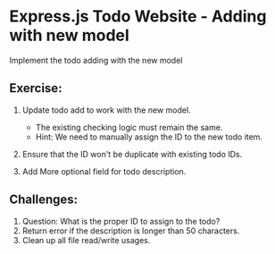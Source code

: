 # Express.js Todo Website - Adding with new model

Implement the todo adding with the new model

## Exercise:

1. Update todo add to work with the new model.

   - The existing checking logic must remain the same.
   - Hint: We need to manually assign the ID to the new todo item.

2. Ensure that the ID won't be duplicate with existing todo IDs.

3. Add More optional field for todo description.

## Challenges:

1. Question: What is the proper ID to assign to the todo?
2. Return error if the description is longer than 50 characters.
3. Clean up all file read/write usages.
